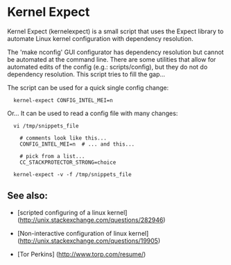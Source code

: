 Kernel Expect
=============

Kernel Expect (kernelexpect) is a small script that uses the Expect library to
automate Linux kernel configuration with dependency resolution.

The 'make nconfig' GUI configurator has dependency resolution but cannot be
automated at the command line.  There are some utilities that allow for
automated edits of the config (e.g.: scripts/config), but they do not do
dependency resolution.  This script tries to fill the gap...

The script can be used for a quick single config change:

```
  kernel-expect CONFIG_INTEL_MEI=n
```

Or...  It can be used to read a config file with many changes:

```
  vi /tmp/snippets_file

    # comments look like this...
    CONFIG_INTEL_MEI=n  # ... and this...

    # pick from a list...
    CC_STACKPROTECTOR_STRONG=choice

  kernel-expect -v -f /tmp/snippets_file
```

See also:
---------

* [scripted configuring of a linux kernel]
  (http://unix.stackexchange.com/questions/282946)

* [Non-interactive configuration of linux kernel]
  (http://unix.stackexchange.com/questions/19905)

* [Tor Perkins]
  (http://www.torp.com/resume/)

